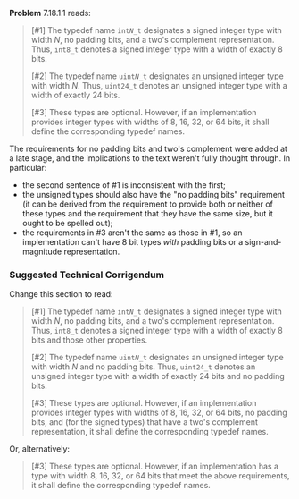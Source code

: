 **Problem** 7.18.1.1 reads:

> \[#1\] The typedef name `int`*`N`*`_t` designates a signed integer type with
> width *N*, no padding bits, and a two's complement representation. Thus,
> `int8_t` denotes a signed integer type with a width of exactly 8 bits.
>
> \[#2\] The typedef name `uint`*`N`*`_t` designates an unsigned integer type with
> width *N*. Thus, `uint24_t` denotes an unsigned integer type with a width of
> exactly 24 bits.
>
> \[#3\] These types are optional. However, if an implementation provides integer
> types with widths of 8, 16, 32, or 64 bits, it shall define the corresponding
> typedef names.

The requirements for no padding bits and two's complement were added at a late
stage, and the implications to the text weren't fully thought through. In
particular:

* the second sentence of #1 is inconsistent with the first;
* the unsigned types should also have the "no padding bits" requirement (it can be derived from the requirement to provide both or neither of these types and the requirement that they have the same size, but it ought to be spelled out);
* the requirements in #3 aren't the same as those in #1, so an implementation can't have 8 bit types *with* padding bits or a sign-and-magnitude representation.

### Suggested Technical Corrigendum

Change this section to read:

> \[#1\] The typedef name `int`*`N`*`_t` designates a signed integer type with
> width *N*, no padding bits, and a two's complement representation. Thus,
> `int8_t` denotes a signed integer type with a width of exactly 8 bits and those
> other properties.
>
> \[#2\] The typedef name `uint`*`N`*`_t` designates an unsigned integer type with
> width *N* and no padding bits. Thus, `uint24_t` denotes an unsigned integer type
> with a width of exactly 24 bits and no padding bits.
>
> \[#3\] These types are optional. However, if an implementation provides integer
> types with widths of 8, 16, 32, or 64 bits, no padding bits, and (for the signed
> types) that have a two's complement representation, it shall define the
> corresponding typedef names.

Or, alternatively:

> \[#3\] These types are optional. However, if an implementation has a type with
> width 8, 16, 32, or 64 bits that meet the above requirements, it shall define
> the corresponding typedef names.
